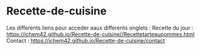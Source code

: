 # Recette-de-cuisine
Les differents liens pour acceder aaux differents onglets : 
Recette du jour : https://ichem42.github.io/Recette-de-cuisine//Recettetarteaupommes.html
Contact : https://ichem42.github.io/Recette-de-cuisine/contact
